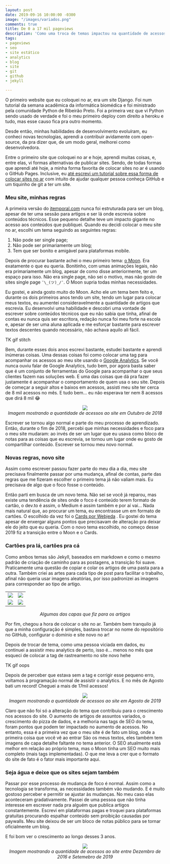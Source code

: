 ```yaml
---
layout: post
date: 2019-09-16 10:00:00 -0300
image: "/images/variados.png"
comments: true
title: De 0 a 17 mil pageviews
description: 'Como uma troca de temas impactou na quantidade de acessos do meu blog '
tags:
- pageviews
- seo
- site estático
- analytics
- blog
- site
- git
- github
- jekyll

---
```

O primeiro website que eu coloquei no ar, era um site Django. Foi num tutorial da semana acadêmica da informática biomédica e foi ministrado pela comunidade Python de Ribeirão Preto. Foi a primeira vez que vi Python sendo usado de verdade e foi o meu primeiro deploy com direito a heroku e tudo, mas esse causo fica pra outro momento.

Desde então, minhas habilidades de desenvolvimento evoluíram, eu conheci novas tecnologias, aprendi a contribuir avidamente com open-source, da pra dizer que, de um modo geral, melhorei como desenvolvedora.

Entre o primeiro site que coloquei no ar e hoje, aprendi muitas coisas,  e, entre elas, vi formas alternativas de publicar sites. Sendo, de todas formas que aprendi até hoje, a minha forma favorita de colocar sites no ar é usando o GitHub Pages. Inclusive, eu [até escrevi um tutorial sobre essa forma de colocar sites no ar](https://jtemporal.com/do-tema-ao-ar/) com intuito de ajudar qualquer pessoa conheça GitHub e um tiquinho de git a ter um site.

### Meu site, minhas regras

A primeira versão do [jtemporal.com](https://jtemporal.com) nunca foi estruturada para ser um blog, apesar de ter uma sessão para artigos e ser lá onde escrevia sobre conteúdos técnicos. Esse pequeno detalhe teve um impacto gigante no acesso aos conteúdos que publiquei. Quando eu decidi colocar o meu site no ar, escolhi um tema seguindo as seguintes regras:

1. Não pode ser single page;
2. Não pode ser primariamente um blog;
3. Tem que ser bonito e amigável para plataformas mobile.

Depois de procurar bastante achei o meu primeiro tema: [o Moon](http://taylantatli.github.io/Moon/). Era exatamente o que eu queria. Bonitinho, com umas animações legais, não era primariamente um blog, apesar de como disse anteriormente, ter um espaço para isso. Não era single page, não sei o motivo, mas não gosto de sites single page `¯\_(ツ)_/¯`. O Moon supria todas minhas necessidades.

Eu gostei, e ainda gosto muito do Moon. Acho ele um tema bem feito e, durante os dois primeiros anos tendo um site, tendo um lugar para colocar meus textos, eu aumentei consideravelmente a quantidade de artigos que escrevia. Eu desenvolvi uma habilidade e descobri uma vontade de escrever sobre conteúdos técnicos que eu não sabia que tinha, afinal de contas eu nunca quis ser escritora, redação nunca foi meu forte na escola e, apesar de ser uma aluna aplicada e me esforçar bastante para escrever textos descentes quando necessário, não achava aquilo ali fácil.

TK gif stitch

Bem, durante esses dois anos escrevi bastante, estudei bastante e aprendi inúmeras coisas. Uma dessas coisas foi como colocar uma tag para acompanhar os acessos ao meu site usando o [Google Analytics](https://marketingplatform.google.com/about/analytics/). Se você nunca ouviu falar de Google Analytics, tudo bem, por agora basta saber que é um conjunto de ferramentas do Google para acompanhar o que seus  clientes fazem nas soluções web. E uma das coisas que dá pra fazer justamente é acompanhar o comportamento de quem usa o seu site. Depois de começar a seguir altos e baixos em acessos, assisti meu site ter cerca de 8 mil acessos no mês. E tudo bem... eu não esperava ter nem 8 acessos que dirá 8 mil 😂

<center>
<img src="/images/IMG_3900.PNG" style="max-width:50%;"><br>
<i>Imagem mostrando a quantidade de acessos ao site em Outubro de 2018</i></center>

Escrever se tornou algo normal e parte do meu processo de aprendizado. Então, durante o fim de 2018, percebi que minhas necessidades e foco para o meu site mudaram: ao invés de ser um lugar que eu usava como bloco de notas para as coisas que eu escrevia, se tornou um lugar onde eu gosto de compartilhar conteúdo. Escrever se tornou meu novo normal.

### Novas regras, novo site

Assim como escrever passou fazer parte do meu dia a dia, meu site precisava finalmente passar por uma mudança, afinal de contas, parte das regras que me fizeram escolher o primeiro tema já não valiam mais. Eu precisava de algo que o foco fosse o conteúdo.

Então parti em busca de um novo tema. Não sei se você já reparou, mas existe uma tendência de sites onde o foco é conteúdo terem formato de cartão, o dev.to é assim, o Medium é assim também e por aí vai... Nada mais natural que, ao procurar um tema, eu encontrasse um em formato de cartões. O escolhido da vez foi o [Cards por Webjeda](%22https://webjeda.com/cards/%22) . Eu gostei do tema apesar de enxergar alguns pontos que precisavam de alteração pra deixar ele do jeito que eu queria. Com o novo tema escolhido, no começo desse 2019 fiz a transição entre o Moon e o Cards.

### Cartões pra lá, cartões pra cá

Como ambos temas são Jekyll, baseados em markdown e como o mesmo padrão de criação de caminho para as postagens, a transição foi suave. Praticamente uma questão de copiar e colar os artigos de uma pasta para a outra. Também criei as artes para cada tipo de post para facilitar o trabalho, afinal não queria usar imagens aleatórias, por isso padronizei as imagens para corresponder ao tipo de artigo.


<table>
  <tr>
    <td><img src="/images/tutorial.png"></td>
    <td><img src="/images/variados.png"></td>
  </tr>
  <tr>
    <td><img src="/images/colinha.png"></td>
    <td><img src="/images/palestra.png"></td>
  </tr>
</table>
<center><i>Algumas das capas que fiz para os artigos</i></center>


Por fim, chegou a hora de colocar o site no ar. Também bem tranquilo já que a minha configuração é simples, bastava trocar no nome do repositório no GitHub, configurar o domínio e site novo no ar!

Depois de trocar de tema, como uma pessoa viciada em dados, eu continuei a assistir meu analytics de perto, isso é... menos no mês que esqueci de colocar a tag de rastreamento no site novo hehe

TK gif oops

Depois de perceber que estava sem a tag e corrigir esse pequeno erro, voltamos à programação normal de assistir o analytics. E no mês de Agosto bati um record! Cheguei a mais de 17mil acessos!

<center>
<img src="/images/IMG_3901.PNG" style="max-width:50%;"><br>
<i>Imagem mostrando a quantidade de acessos ao site em Agosto de 2019</i></center>

Claro que não foi só a alteração do tema que contribuiu para o crescimento nos acessos do site. O aumento de artigos de assuntos variados, o crescimento do pizza de dados, e a melhoria nas tags de SEO do tema, foram pontos que podem ter impactado no aumento de acessos. No entanto, essa é a primeira vez que o meu site é de fato um blog, onde a primeira coisa que você vê ao entrar São os meus textos, eles também tem imagens de capa detalhe faltante no tema anterior. O SEO atualmente está melhor em relação ao próprio tema, mas o Moon tinha um SEO muito mais completo (mais tags implementadas). O que me leva a crer que o formato do site de fato é o fator mais importante aqui.

### Seja água e deixe que os sites sejam também

Passar por esse processo de mudança de foco é normal. Assim como a tecnologia se transforma, as necessidades também vão mudando. E é muito gostoso perceber e permitir se ajustar às mudanças. No meu caso elas aconteceram gradativamente. Passei de uma pessoa que não tinha interesse em escrever nada pra alguém que publica artigos constantemente. Escrevi em plataformas pagas e troquei para plataformas gratuitas procurando espalhar conteúdo sem proibição causadas por paywalls. Meu site deixou de ser um bloco de notas público para se tornar oficialmente um blog.

E foi bom ver o crescimento ao longo desses 3 anos.

<center><img src="/images/IMG_3911.PNG" style="max-width:50%;"><br>
<i>Imagem mostrando a quantidade de acessos ao site entre Dezembro de 2016 e Setemebro de 2019</i></center>
